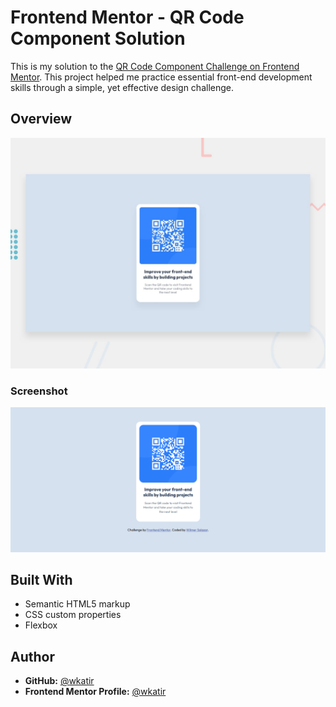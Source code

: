 # Frontend Mentor - QR Code Component Solution

This is my solution to the [QR Code Component Challenge on Frontend Mentor](https://www.frontendmentor.io/challenges/qr-code-component-iux_sIO_H). This project helped me practice essential front-end development skills through a simple, yet effective design challenge.

## Overview

![Design preview for the QR code component coding challenge](./preview.jpg)

### Screenshot

![Solution Screenshot](./screenshot.png)

## Built With

- Semantic HTML5 markup
- CSS custom properties
- Flexbox

## Author

- **GitHub:** [@wkatir](https://github.com/wkatir)
- **Frontend Mentor Profile:** [@wkatir](https://www.frontendmentor.io/profile/wkatir)